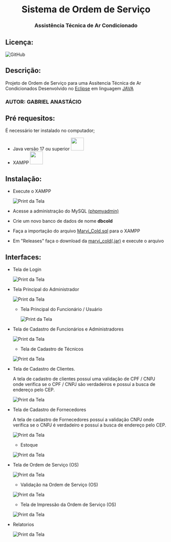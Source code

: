 <h1 align="center">Sistema de Ordem de Serviço</h1>
<h3 align="center">Assistência Técnica de Ar Condicionado</h3>

## Licença: 
![GitHub](https://img.shields.io/github/license/gabpereiraa/sistema_ordem_servico?style=for-the-badge)

## Descrição:
Projeto de Ordem de Serviço para uma Assitencia Técnica de Ar Condicionados
 Desenvolvido no [Eclipse](https://www.eclipse.org/) em linguagem [JAVA](https://www.java.com/pt-BR/)


### AUTOR: GABRIEL ANASTÁCIO

## Pré requesitos:
É necessário ter instalado no computador;
* Java versão 17 ou superior <a href="https://www.java.com/pt-BR/" > <img src="https://cdn.jsdelivr.net/gh/devicons/devicon/icons/java/java-original-wordmark.svg" width="40" height="40"/> </a>
* XAMPP  <a href="https://www.apachefriends.org/pt_br/index.html" > <img src="https://static-00.iconduck.com/assets.00/xampp-icon-508x512-hsh5ht6u.png" width="40" height="40" /> </a>

 ## Instalação:
* Execute o XAMPP

  ![Print da Tela](https://github.com/gabpereiraa/sistema_ordem_servico/blob/main/img/xampp.png)
* Acesse a administração do MySQL [(phpmyadmin)](https://locallhost.me/phpmyadmin)
* Crie um novo banco de dados de nome **dbcold**
* Faça a importação do arquivo [Marvi_Cold.sql](https://github.com/gabpereiraa/sistema_ordem_servico/blob/main/Marvi_Cold.sql)
 para o XAMPP
* Em "Releases" faça o download da [marvi_cold(.jar)](https://github.com/gabpereiraa/sistema_ordem_servico/releases/download/marvi_cold/marvi_cold.jar)  e execute o arquivo
          
## Interfaces:
* Tela de Login
  
  ![Print da Tela](https://github.com/gabpereiraa/sistema_ordem_servico/blob/main/img/tela_login.png)
* Tela Principal do Administrador

    ![Print da Tela](https://github.com/gabpereiraa/sistema_ordem_servico/blob/main/img/tela_principal_adm.png)
  * Tela Principal do Funcionário / Usuário

    ![Print da Tela](https://github.com/gabpereiraa/sistema_ordem_servico/blob/main/img/tela_principal_user.png)
* Tela de Cadastro de Funcionários e Administradores

     ![Print da Tela](https://github.com/gabpereiraa/sistema_ordem_servico/blob/main/img/tela_funcionarios.png)
  * Tela de Cadastro de Técnicos

  ![Print da Tela](https://github.com/gabpereiraa/sistema_ordem_servico/blob/main/img/tela_tecnicos.png)
* Tela de Cadastro de Clientes.
  <p> A tela de cadastro de clientes possuí uma validação de CPF / CNPJ onde verifica se o CPF / CNPJ são verdadeiros e possuí a busca de endereço pelo CEP. </p>
  
  ![Print da Tela](https://github.com/gabpereiraa/sistema_ordem_servico/blob/main/img/tela_clientes.png)
* Tela de Cadastro de Fornecedores
  <p> A tela de cadastro de Fornecedores possuí a validação CNPJ onde verifica se o CNPJ é verdadeiro e possuí a busca de endereço pelo CEP. </p>
  
  ![Print da Tela](https://github.com/gabpereiraa/sistema_ordem_servico/blob/main/img/tela_fornecedores.png)
  * Estoque

  ![Print da Tela](https://github.com/gabpereiraa/sistema_ordem_servico/blob/main/img/tela_produtos.png)
* Tela de Ordem de Serviço (OS)

  ![Print da Tela](https://github.com/gabpereiraa/sistema_ordem_servico/blob/main/img/tela_OS_completa.png)
  * Validação na Ordem de Serviço (OS)

  ![Print da Tela](https://github.com/gabpereiraa/sistema_ordem_servico/blob/main/img/valida%C3%A7%C3%A3o_OS.png)
  * Tela de Impressão da Ordem de Serviço (OS)

  ![Print da Tela](https://github.com/gabpereiraa/sistema_ordem_servico/blob/main/img/impressao_OS_completa.jpg)
* Relatorios

  ![Print da Tela](https://github.com/gabpereiraa/sistema_ordem_servico/blob/main/img/tela_relatorios.png)
